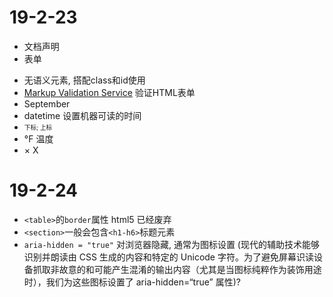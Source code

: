 # 19-2-23
* <!DOCTYPE html> 文档声明
* <form> 表单
* <div> <span> 无语义元素, 搭配class和id使用
* [Markup Validation Service](https://validator.w3.org/) 验证HTML表单
* September
* <time> datetime 设置机器可读的时间
* <sub> <sup> 下标; 上标
* &deg;F 温度
* &times; X

# 19-2-24

* `<table>`的`border`属性 html5 已经废弃
* `<section>`一般会包含`<h1-h6>`标题元素
* `aria-hidden = "true"` 对浏览器隐藏, 通常为图标设置 (现代的辅助技术能够识别并朗读由 CSS 生成的内容和特定的 Unicode 字符。为了避免屏幕识读设备抓取非故意的和可能产生混淆的输出内容（尤其是当图标纯粹作为装饰用途时），我们为这些图标设置了 aria-hidden=“true” 属性)?